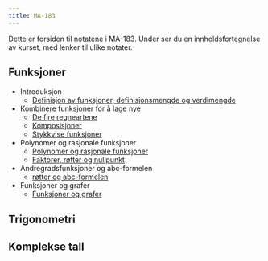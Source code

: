 ```yaml
---
title: MA-183
---
```

Dette er forsiden til notatene i MA-183. Under ser du en innholdsfortegnelse av kurset, med lenker til ulike notater.

## Funksjoner

- Introduksjon
    - [Definisjon av funksjoner, definisjonsmengde og verdimengde](0.1.Funksjoner/1.%20Introduksjon.md)
- Kombinere funksjoner for å lage nye
    - [De fire regneartene](0.1.Funksjoner/2.1%20De%20fire%20regneartene.md)
    - [Komposisjoner](0.1.Funksjoner/2.2%20Komposisjoner.md)
    - [Stykkvise funksjoner](0.1.Funksjoner/2.3%20Stykkvise%20funksjoner.md)
- Polynomer og rasjonale funksjoner
    - [Polynomer og rasjonale funksjoner](0.1.Funksjoner/3.1%20Polynomer%20og%20rasjonale%20funksjoner.md)
    - [Faktorer, røtter og nullpunkt](0.1.Funksjoner/3.2%20Faktorer,%20røtter%20og%20nullpunkt.md)
- Andregradsfunksjoner og abc-formelen
    - [røtter og abc-formelen](0.1.Funksjoner/4.%20Andregradsfunksjoner%20og%20abc-formelen.md)
- Funksjoner og grafer
    - [Funksjoner og grafer](0.1.Funksjoner/5.%20Funksjoner%20og%20grafer.md)

## Trigonometri

## Komplekse tall